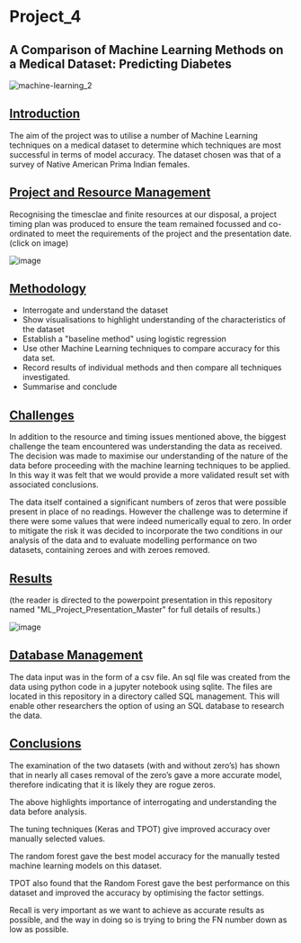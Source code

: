 # Project_4
## A Comparison of Machine Learning Methods on a Medical Dataset: Predicting Diabetes 


![machine-learning_2](https://user-images.githubusercontent.com/115951034/231836799-cdd4e8bc-2e89-4d00-bb46-93ddf858c6d2.jpg)



## <a id="Introduction-header"></a><ins>Introduction</ins>



The aim of the project was to utilise a number of Machine Learning techniques on a medical dataset to determine which techniques are most successful in terms of model accuracy. The dataset chosen was that of a survey of Native American Prima Indian females. 


##  <a id="ProjectManagement-header"></a><ins>Project and Resource Management</ins>


Recognising the timesclae and finite resources at our disposal, a project timing plan was produced to ensure the team remained focussed and co-ordinated to meet the requirements of the project and the presentation date. 
(click on image)

![image](https://user-images.githubusercontent.com/113118793/232701397-f998eb11-c7c4-4643-865e-ba52314d6c84.png)


## <a id="Methodology-header"></a><ins>Methodology</ins>


* Interrogate and understand the dataset
* Show visualisations to highlight understanding of the characteristics of the dataset
* Establish a "baseline method" using logistic regression
* Use other Machine Learning techniques to compare accuracy for this data set.
* Record results of individual methods and then compare all techniques investigated.
* Summarise and conclude


## <a id="Challenges"></a><ins>Challenges</ins>

In addition to the resource and timing issues mentioned above, the biggest challenge the team encountered was understanding the data as received. The decision was made to maximise our understanding of the nature of the data before proceeding with the machine learning techniques to be applied. In this way it was felt that we would provide a more validated result set with associated conclusions.

The data itself contained a significant numbers of zeros that were possible present in place of no readings. However the challenge was to determine if there were some values that were indeed numerically equal to zero. In order to mitigate the risk it was decided to incorporate the two conditions in our analysis of the data and to evaluate modelling performance on two datasets, containing zeroes and with zeroes removed. 

 

## <a id="Results-header"></a><ins>Results</ins>

(the reader is directed to the powerpoint presentation in this repository named "ML_Project_Presentation_Master" for full details of results.) 


![image](https://user-images.githubusercontent.com/113118793/232718487-dc327f56-b4d9-467c-b684-5aebae9f91cc.png)



## <a id="Database-Management"></a><ins>Database Management</ins>

The data input was in the form of a csv file. An sql file was created from the data using python code in a jupyter notebook using sqlite. The files are located in this repository in a directory called SQL management. This will enable other researchers the option of using an SQL database to research the data.


## <a id="Conclusion-header"></a><ins>Conclusions</ins>


The examination of the two datasets (with and without zero’s) has shown that in nearly all cases removal of the zero’s gave a more accurate model, therefore indicating that it is likely they are rogue zeros.

The above highlights importance of interrogating and understanding the data before analysis.

The tuning techniques (Keras and TPOT) give improved accuracy over manually selected values.

The random forest gave the best model accuracy for the manually tested machine learning models on this dataset.

TPOT also found that the Random Forest gave the best performance on this dataset and improved the accuracy by optimising the factor settings. 

Recall is very important as we want to achieve as accurate results as possible, and the way in doing so is trying to bring the FN number down as low as possible.




